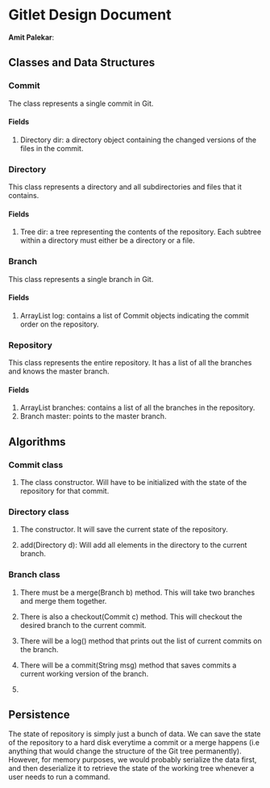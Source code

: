 # Gitlet Design Document

**Amit Palekar**:

## Classes and Data Structures
### Commit
The class represents a single commit in Git.

#### Fields
1. Directory dir: a directory object containing the changed versions of the files in the commit.

### Directory
This class represents a directory and all subdirectories and files that it contains.

#### Fields
1. Tree dir: a tree representing the contents of the repository. Each subtree within a directory
must either be a directory or a file.

### Branch
This class represents a single branch in Git.

#### Fields
1. ArrayList<Commit> log: contains a list of Commit objects indicating the commit order on the repository.

### Repository
This class represents the entire repository. It has a list of all the branches and knows the master branch.

#### Fields
1. ArrayList<Branch> branches: contains a list of all the branches in the repository.
2. Branch master: points to the master branch.

## Algorithms
### Commit class
1. The class constructor. Will have to be initialized with the state of the repository for that commit.

### Directory class
1. The constructor. It will save the current state of the repository. 

2. add(Directory d): Will add all elements in the directory to the current branch.


### Branch class
1. There must be a merge(Branch b) method. This will take two branches and merge them together.

2. There is also a checkout(Commit c) method. This will checkout the desired branch to the current commit.

3. There will be a log() method that prints out the list of current commits on the branch.

4. There will be a commit(String msg) method that saves commits a current working version of the branch.

5. 

## Persistence
The state of repository is simply just a bunch of data. We can save the state of the repository to a hard disk everytime
a commit or a merge happens (i.e anything that would change the structure of the Git tree 
permanently). However, for memory purposes, we would probably serialize the data first, and then deserialize it to 
retrieve the state of the working tree whenever a user needs to run a command.  

